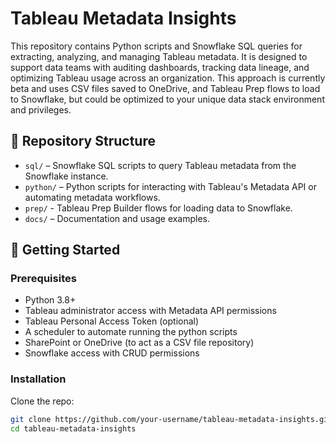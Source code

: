 # Tableau Metadata Insights

This repository contains Python scripts and Snowflake SQL queries for extracting, analyzing, and managing Tableau metadata. It is designed to support data teams with auditing dashboards, tracking data lineage, and optimizing Tableau usage across an organization. This approach is currently beta and uses CSV files saved to OneDrive, and Tableau Prep flows to load to Snowflake, but could be optimized to your unique data stack environment and privileges.

## 📁 Repository Structure

- `sql/` – Snowflake SQL scripts to query Tableau metadata from the Snowflake instance.
- `python/` – Python scripts for interacting with Tableau's Metadata API or automating metadata workflows.
- `prep/` - Tableau Prep Builder flows for loading data to Snowflake.
- `docs/` – Documentation and usage examples.

## 🚀 Getting Started

### Prerequisites

- Python 3.8+
- Tableau administrator access with Metadata API permissions
- Tableau Personal Access Token (optional)
- A scheduler to automate running the python scripts
- SharePoint or OneDrive (to act as a CSV file repository)
- Snowflake access with CRUD permissions

### Installation

Clone the repo:

```bash
git clone https://github.com/your-username/tableau-metadata-insights.git
cd tableau-metadata-insights
